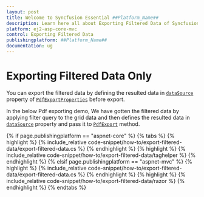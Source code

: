 ```yaml
---
layout: post
title: Welcome to Syncfusion Essential ##Platform_Name##
description: Learn here all about Exporting Filtered Data of Syncfusion Essential ##Platform_Name## widgets based on HTML5 and jQuery.
platform: ej2-asp-core-mvc
control: Exporting Filtered Data
publishingplatform: ##Platform_Name##
documentation: ug
---
```



# Exporting Filtered Data Only

You can export the filtered data by defining the resulted data in [`dataSource`](https://ej2.syncfusion.com/documentation/api/grid/pdfExportProperties/#datasource) property of [`PdfExportProperties`](https://ej2.syncfusion.com/documentation/api/grid/pdfExportProperties/#pdfexportproperties) before export.

In the below Pdf exporting demo, We have gotten the filtered data by applying filter query to the grid data and then defines the resulted data in [`dataSource`](https://ej2.syncfusion.com/documentation/api/grid/excelExportProperties/#datasource) property and pass it to [`PdfExport`](https://ej2.syncfusion.com/documentation/api/grid/#pdfexport) method.

{% if page.publishingplatform == "aspnet-core" %}
{% tabs %}
{% highlight %}
{% include_relative code-snippet/how-to/export-filtered-data/export-filtered-data.cs %}
{% endhighlight %}
{% highlight %}
{% include_relative code-snippet/how-to/export-filtered-data/taghelper %}
{% endhighlight %}
{% elsif page.publishingplatform == "aspnet-mvc" %}
{% highlight %} {% include_relative code-snippet/how-to/export-filtered-data/export-filtered-data.cs %}
{% endhighlight %}
{% highlight %}
{% include_relative code-snippet/how-to/export-filtered-data/razor %}
{% endhighlight %}
{% endtabs %}


